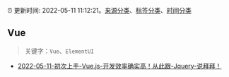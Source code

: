 :alarm_clock: 更新时间: 2022-05-11 11:12:21。[来源分类](../README.md)、[标签分类](../TAGS.md)、[时间分类](../TIMELINE.md)

## Vue


> 关键字：`Vue`、`ElementUI`



- [2022-05-11-初次上手-Vue.js-开发效率确实高！从此跟-Jquery-说拜拜！](https://www.v2ex.com/t/852221) 